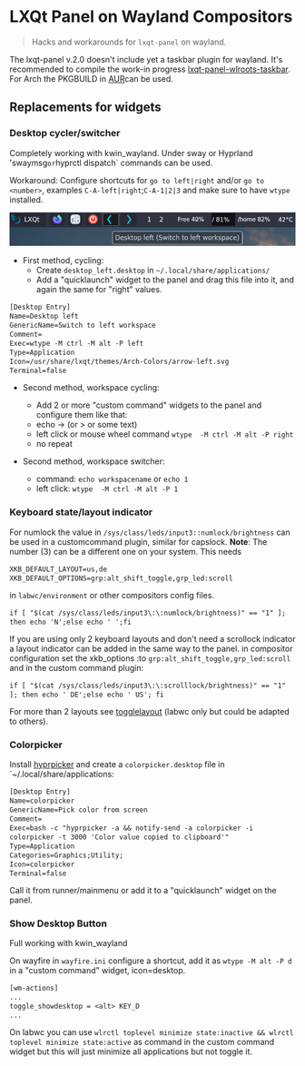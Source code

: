 # LXQt Panel on Wayland Compositors

>Hacks and workarounds for `lxqt-panel` on wayland.

The lxqt-panel v.2.0 doesn't include yet a taskbar plugin for wayland.
It's recommended to compile the work-in progress [lxqt-panel-wlroots-taskbar](https://github.com/LXQt-Marcus-Fork/lxqt-panel/tree/wlroots-taskbar). For Arch the PKGBUILD in [AUR](../AUR)can be used.

## Replacements for widgets

### Desktop cycler/switcher
Completely working with kwin_wayland.
Under sway or Hyprland 'swaymsg` or `hyprctl dispatch` commands can be used.

 Workaround: Configure shortcuts for `go to left|right` and/or `go to <number>`, examples `C-A-left|right`;`C-A-1|2|3`
  and make sure to have `wtype` installed.
  
![screenshot desktop switcher](desktopcycler.png)
  

 * First method, cycling:
    * Create `desktop_left.desktop`  in `~/.local/share/applications/`
    * Add a "quicklaunch" widget to the panel and drag this file into it, and again the same for  "right" values.
```
[Desktop Entry]
Name=Desktop left
GenericName=Switch to left workspace
Comment=
Exec=wtype -M ctrl -M alt -P left
Type=Application
Icon=/usr/share/lxqt/themes/Arch-Colors/arrow-left.svg
Terminal=false
```
  
  
 * Second method, workspace cycling:
      * Add 2 or more "custom command" widgets to the panel and configure them like that:
      * echo → (or > or some text)
      * left click or mouse wheel command `wtype  -M ctrl -M alt -P right`
      * no repeat
  
 * Second method, workspace switcher:
     * command: `echo workspacename` or `echo 1`
     * left click: `wtype  -M ctrl -M alt -P 1`
  


### Keyboard state/layout indicator

For numlock the value in `/sys/class/leds/input3::numlock/brightness` can be used in a customcommand plugin, similar for capslock. **Note**: The number (3) can be a different one on your system. This needs

```
XKB_DEFAULT_LAYOUT=us,de
XKB_DEFAULT_OPTIONS=grp:alt_shift_toggle,grp_led:scroll
```
in `labwc/environment` or other compositors config files.

```
if [ "$(cat /sys/class/leds/input3\:\:numlock/brightness)" == "1" ]; then echo 'N';else echo ' ';fi
```
If you are using only 2 keyboard layouts and don't need a scrollock indicator a layout indicator can be added in the same way to the panel. in compositor configuration set the xkb_options :to `grp:alt_shift_toggle,grp_led:scroll` and in the custom command plugin:
```
if [ "$(cat /sys/class/leds/input3\:\:scrolllock/brightness)" == "1" ]; then echo ' DE';else echo ' US'; fi
```

For more than 2 layouts see [togglelayout](https://github.com/stefonarch/LXQt-Wayland-files/blob/main/scripts/togglelayout) (labwc only but could be adapted to others).


###  Colorpicker

Install [hyprpicker](https://github.com/hyprwm/hyprpicker) and create a `colorpicker.desktop` file in  `~/.local/share/applications:

```
[Desktop Entry]
Name=colorpicker
GenericName=Pick color from screen
Comment=
Exec=bash -c "hyprpicker -a && notify-send -a colorpicker -i colorpicker -t 3000 'Color value copied to clipboard'"
Type=Application
Categories=Graphics;Utility;
Icon=colorpicker
Terminal=false
```

Call it from runner/mainmenu or add it to a "quicklaunch" widget on the panel.

### Show Desktop Button

Full working with kwin_wayland

On wayfire in `wayfire.ini`  configure a shortcut, add it as `wtype -M alt -P d` in a "custom command" widget, icon=desktop.
```
[wm-actions]
...
toggle_showdesktop = <alt> KEY_D
...
```

On labwc you can use `wlrctl toplevel minimize state:inactive && wlrctl toplevel minimize state:active` as command in the custom command widget but this will just minimize all applications but not toggle it.
